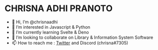 # CHRISNA ADHI PRANOTO

- 👋 Hi, I’m @chrisnaadhi
- 👀 I’m interested in Javascript & Python
- 🌱 I’m currently learning Svelte & Deno
- 💞️ I’m looking to collaborate on Library & Information System Software
- 📫 How to reach me : [Twitter](https://twitter.com/chrisnaadhip) and Discord (chrisna#7305)

<!---
chrisnaadhi/chrisnaadhi is a ✨ special ✨ repository because its `README.md` (this file) appears on your GitHub profile.
You can click the Preview link to take a look at your changes.
--->

